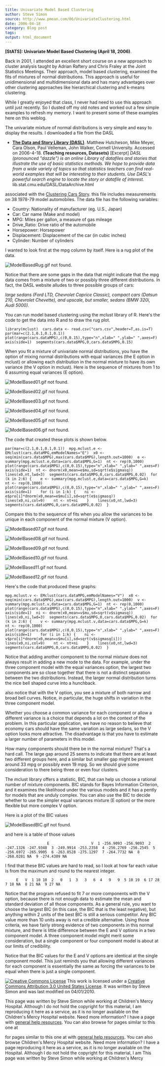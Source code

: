 ```yaml
---
title: Univariate Model Based Clustering
author: Steve Simon
source: http://www.pmean.com/06/UnivariateClustering.html
date: 2006-04-18
category: Blog post
tags: 
output: html_document
---
```

**[StATS]:** **Univariate Model Based Clustering
(April 18, 2006)**.

Back in 2001, I attended an excellent short course on a new approach
to cluster analysis taught by Adrian Raftery and Chris Fraley at the
Joint Statistics Meetings. Their approach, model based clustering,
examined the fits of mixtures of normal distributions. This approach
is useful for unidimensional and multidimensional data and has many
advantages over other clustering approaches like hierarchical
clustering and k-means clustering.

While I greatly enjoyed that class, I never had need to use this
approach until just recently. So I dusted off my old notes and worked
out a few simple examples to refresh my memory. I want to present some
of these examples here on this weblog.

The univariate mixture of normal distributions is very simple and easy
to display the results. I downloaded a file from the DASL

-   **[The Data and Story Library
    (DASL)](http://http://lib.stat.cmu.edu/DASL/DataArchive.html)**.
    Matthew Hutcheson, Mike Meyer, Cara Olson, Paul Velleman, John
    Walker, Cornell University. Accessed on 2006-4-18. **(Teaching
    resources, Datasets)** [Excerpt] *DASL (pronounced "dazzle")
    is an online Library of datafiles and stories that illustrate the
    use of basic statistics methods. We hope to provide data from a
    wide variety of topics so that statistics teachers can find
    real-world examples that will be interesting to their students.
    Use DASL's powerful search engine to locate the story or datafile
    of interest.* lib.stat.cmu.edu/DASL/DataArchive.html

associated with the [Clustering Cars
Story](http://lib.stat.cmu.edu/DASL/Stories/ClusteringCars.html). this
file includes measurements on 38 1978-79 model automobiles. The data
file has the following variables:

-   Country: Nationality of manufacturer (eg. U.S., Japan)
-   Car: Car name (Make and model)
-   MPG: Miles per gallon, a measure of gas mileage
-   Drive_Ratio: Drive ratio of the automobile
-   Horsepower: Horsepower
-   Displacement: Displacement of the car (in cubic inches)
-   Cylinder: Number of cylinders

I wanted to look first at the mpg column by itself. Here is a rug plot
of the data.

![ModelBasedRug.gif not found.](http://www.pmean.com/images/images/06/UnivariateClustering01.png)

Notice that there are some gaps in the data that might indicate that
the mpg data comes from a mixture of two or possibly three different
distributions. In fact, the DASL website alludes to three possible
groups of cars:

*large sedans (Ford LTD, Chevrolet Caprice Classic), compact cars
(Datsun 210, Chevrolet Chevette), and upscale, but smaller, sedans
(BMW 320i, Audi 5000).*

You can run model based clustering using the mclust library of R.
Here's the code to get the data into R and to draw the rug plot.

`library(mclust)  cars.data <- read.csv("cars.csv",header=T,as.is=T)  par(mar=c(2.1,0.1,0.1,0.1))  plot(range(cars.dataMPG),c(0,0.15),type="n",xlab=" ",ylab=" ",axes=F)  axis(side=1)  segments(cars.data$MPG,0,cars.data$MPG,0.15)`

When you fit a mixture of univariate normal distributions, you have
the option of mixing normal distributions with equal variances (the E
option in mclust) or allowing each distribution in the normal mixture
to have its own variance (the V option in mclust). Here is the
sequence of mixtures from 1 to 6 assuming equal variances (E option).

![ModelBased01.gif not found.](http://www.pmean.com/images/images/06/UnivariateClustering02.png)

![ModelBased02.gif not found.](http://www.pmean.com/images/images/06/UnivariateClustering03.png)

![ModelBased03.gif not found.](http://www.pmean.com/images/images/06/UnivariateClustering04.png)

![ModelBased04.gif not found.](http://www.pmean.com/images/images/06/UnivariateClustering05.png)

![ModelBased05.gif not found.](http://www.pmean.com/images/images/06/UnivariateClustering06.png)

![ModelBased06.gif not found.](http://www.pmean.com/images/images/06/UnivariateClustering07.png)

The code that created these plots is shown below.

`par(mar=c(2.1,0.1,0.1,0.1))  mpg.mclust.e <- EMclust(cars.dataMPG,emModelNames="E")  x0 <- seq(min(cars.data$MPG),max(cars.data$MPG),length.out=1000)  e <- summary(mpg.mclust.e,data=cars.data$MPG,G=1)  nt <- rep(0,1000)  plot(range(cars.data$MPG),c(0,0.15),type="n",xlab=" ",ylab=" ",axes=F)  axis(side=1)  nt <- dnorm(x0,mean=e$mu,sd=sqrt(e$sigmasq))  lines(x0,nt,lwd=3)  segments(cars.data$MPG,0,cars.data$MPG,0.02)  for (k in 2:6) {    e <- summary(mpg.mclust.e,data=cars.data$MPG,G=k)    nt <- rep(0,1000)    plot(range(cars.data$MPG),c(0,0.15),type="n",xlab=" ",ylab=" ",axes=F)    axis(side=1)    for (i in 1:k) {    ni <- e$pro[i]*dnorm(x0,mean=e$mu[i],sd=sqrt(e$sigmasq))    lines(x0,ni,col=9)    nt <- nt+ni    }    lines(x0,nt,lwd=3)    segments(cars.data$MPG,0,cars.data$MPG,0.02)  }`

Compare this to the sequence of fits when you allow the variances to
be unique in each component of the normal mixture (V option).

![ModelBased07.gif not found.](http://www.pmean.com/images/images/06/UnivariateClustering08.png)

![ModelBased08.gif not found.](http://www.pmean.com/images/images/06/UnivariateClustering09.png)

![ModelBased09.gif not found.](http://www.pmean.com/images/images/06/UnivariateClustering10.png)

![ModelBased10.gif not found.](http://www.pmean.com/images/images/06/UnivariateClustering11.png)

![ModelBased11.gif not found.](http://www.pmean.com/images/images/06/UnivariateClustering12.png)

![ModelBased12.gif not found.](http://www.pmean.com/images/images/06/UnivariateClustering13.png)

Here's the code that produced these graphs:

`mpg.mclust.v <- EMclust(cars.dataMPG,emModelNames="V")  x0 <- seq(min(cars.data$MPG),max(cars.data$MPG),length.out=1000)  v <- summary(mpg.mclust.v,data=cars.data$MPG,G=1)  nt <- rep(0,1000)  plot(range(cars.data$MPG),c(0,0.15),type="n",xlab=" ",ylab=" ",axes=F)  axis(side=1)  ni <- dnorm(x0,mean=v$mu,sd=sqrt(v$sigmasq))  lines(x0,ni,lwd=3)  segments(cars.data$MPG,0,cars.data$MPG,0.02)  for (k in 2:6) {    v <- summary(mpg.mclust.v,data=cars.data$MPG,G=k)    nt <- rep(0,1000)    plot(range(cars.data$MPG),c(0,0.15),type="n",xlab=" ",ylab=" ",axes=F)    axis(side=1)    for (i in 1:k) {    ni <- v$pro[i]*dnorm(x0,mean=v$mu[i],sd=sqrt(v$sigmasq[i]))    lines(x0,ni,col=9)    nt <- nt+ni    }    lines(x0,nt,lwd=3)    segments(cars.data$MPG,0,cars.data$MPG,0.02)  }`

Notice that adding another component to the normal mixture does not
always result in adding a new mode to the data. For example, under the
three component model with the equal variances option, the largest two
components are so close together that there is not a distinct
separation between the two distributions. Instead, the larger normal
distribution turns the nice bell shaped curve into a hunchback.

also notice that with the V option, you see a mixture of both narrow
and broad bell curves. Notice, in particular, the huge shifts in
variation in the three component model.

Whether you choose a common variance for each component or allow a
different variance is a choice that depends a lot on the context of
the problem. In this particular application, we have no reason to
believe that economy cars should have the same variation as large
sedans, so the V option looks more attractive. The disadvantage is
that you have to estimate a larger number of parameters in this model.

How many components should there be in the normal mixture? That's a
hard call. The large gap around 25 seems to indicate that there are at
least two different groups here, and a similar but smaller gap might
be present around 33 mpg or possibly even 19 mpg. So we should give
some consideration to there being three or even four clusters.

The mclust library offers a statistic, BIC, that can help us choose a
rational number of mixture components. BIC stands for Bayes
Information Criterion, and it examines the likelihood under the
various models and it has a pently for models that are unduly complex.
You can also use the BIC to decide whether to use the simpler equal
variances mixture (E option) or the more flexible but more complex V
option.

Here is a plot of the BIC values

![ModelBasedBIC.gif not found.](http://www.pmean.com/images/images/06/UnivariateClustering14.png)

and here is a table of those values

`                   E                   V  1 -256.9093 -256.9093  2 -247.1326 -247.9348  3 -249.9914 -253.2358  4 -256.2769 -256.2545  5 -256.6972 -265.9905  6 -263.8528 -275.1297  7 -264.7732 NA  8 -268.0281 NA  9 -274.4309 NA`

I find that these BIC values are hard to read, so I look at how far
each value is from the maximum and round to the nearest integer.

`     E   V  1 10 10  2   0   1  3   3   6  4   9   9  5 10 19  6 17 28  7 18 NA  8 21 NA  9 27 NA`

Notice that the program refused to fit 7 or more components with the V
option, because there is not enough data to estimate the mean and
standard deviation of all those components. As a general rule, you
want to choose the largest BIC (in this case, the BIC that is the
least negative), but anything within 2 units of the best BIC is still
a serious competitor. Any BIC value more than 10 units away is not a
credible alternative. Using those criteria, we have fairly strong
evidence of two components in this normal mixture, and there is little
difference between the E and V options in a two component model. A
three component model might merit some consideration, but a single
component or four component model is about at our limits of
credibility.

Notice that the BIC values for the E and V options are identical at
the single component model. This just reminds you that allowing
different variances for each component is essentially the same as
forcing the variances to be equal when there is just a single
component.

[![Creative Commons
License](http://i.creativecommons.org/l/by/3.0/us/80x15.png)](http://creativecommons.org/licenses/by/3.0/us/)
This work is licensed under a [Creative Commons Attribution 3.0 United
States License](http://creativecommons.org/licenses/by/3.0/us/). It was
written by Steve Simon and was last modified on 04/01/2010.

This page was written by Steve Simon while working at Children's Mercy
Hospital. Although I do not hold the copyright for this material, I am
reproducing it here as a service, as it is no longer available on the
Children's Mercy Hospital website. Need more information? I have a page
with [general help resources](../GeneralHelp.html). You can also browse
for pages similar to this one at
<!---More--->
for pages similar to this one at
with [general help resources](../GeneralHelp.html). You can also browse
Children's Mercy Hospital website. Need more information? I have a page
reproducing it here as a service, as it is no longer available on the
Hospital. Although I do not hold the copyright for this material, I am
This page was written by Steve Simon while working at Children's Mercy

<!---Do not use
**[StATS]:** **Univariate Model Based Clustering
This page was written by Steve Simon while working at Children's Mercy
Hospital. Although I do not hold the copyright for this material, I am
reproducing it here as a service, as it is no longer available on the
Children's Mercy Hospital website. Need more information? I have a page
with [general help resources](../GeneralHelp.html). You can also browse
for pages similar to this one at
--->


